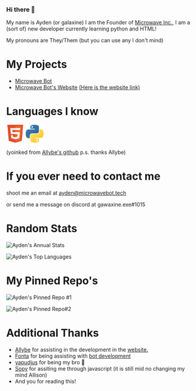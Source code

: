 ### Hi there 👋
My name is Ayden (or galaxine) I am the Founder of [Microwave Inc.](https://github.com/microwave-inc), I am a (sort of) new developer currently learning python and HTML!

My pronouns are They/Them (but you can use any I don't mind)

# My Projects
- [Microwave Bot](https://github.com/microwave-inc/microwave)
- [Microwave Bot's Website](https://github.com/microwave-inc/microwave-website) [(Here is the website link)](https://microwavebot.tech)

# Languages I know

<img src="https://raw.githubusercontent.com/Allybe/Allybe/main/photos/html.png" width="48"> <img src="https://raw.githubusercontent.com/Allybe/Allybe/main/photos/python.png" width="48">

(yoinked from [Allybe's github](https://github.com/Allybe/Allybe/blob/main/README.md) p.s. thanks Allybe)

# If you ever need to contact me

shoot me an email at [ayden@microwavebot.tech](mailto:contact-us@microwavebot.tech)

or send me a message on discord at gawaxine.exe#1015


# Random Stats

![Ayden's Annual Stats](https://github-readme-stats.vercel.app/api?username=galaxine-senpai&theme=synthwave&show_icons=true)

![Ayden's Top Languages](https://github-readme-stats.vercel.app/api/top-langs/?username=galaxine-senpai&theme=synthwave&layout=compact)

# My Pinned Repo's

![Ayden's Pinned Repo #1](https://github-readme-stats.vercel.app/api/pin/?username=microwave-inc&repo=microwave&theme=synthwave&show_owner=true)

![Ayden's Pinned Repo#2](https://github-readme-stats.vercel.app/api/pin/?username=microwave-inc&repo=microwave-website&theme=synthwave&show_owner=true)

# Additional Thanks

- [Allybe](https://github.com/Allybe) for assisting in the development in the [website.](https://github.com/galaxine-senpai/microwave-website)
- [Fonta](https://github.com/Fonta22) for being assisting with [bot development](https://github.com/galaxine-senpai/microwave)
- [yapudjus](https://github.com/yapudjus) for being my bro 🙂
- [Sopy](https://github.com/sopyb) for assiting me through javascript (it is still mid no changing my mind Allison)
- And you for reading this!
